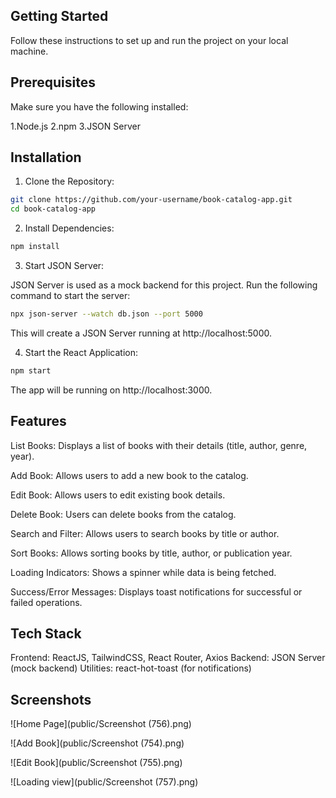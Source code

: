 ## Getting Started
Follow these instructions to set up and run the project on your local machine.

## Prerequisites
Make sure you have the following installed:

1.Node.js
2.npm
3.JSON Server 

## Installation

1. Clone the Repository:

```bash
git clone https://github.com/your-username/book-catalog-app.git
cd book-catalog-app
```

2. Install Dependencies:
   
```bash
npm install
```

3. Start JSON Server:

JSON Server is used as a mock backend for this project. Run the following command to start the server:

```bash
npx json-server --watch db.json --port 5000
```
This will create a JSON Server running at http://localhost:5000.

4. Start the React Application:

```bash
npm start
```
The app will be running on http://localhost:3000.

## Features

List Books: Displays a list of books with their details (title, author, genre, year).

Add Book: Allows users to add a new book to the catalog.

Edit Book: Allows users to edit existing book details.

Delete Book: Users can delete books from the catalog.

Search and Filter: Allows users to search books by title or author.

Sort Books: Allows sorting books by title, author, or publication year.

Loading Indicators: Shows a spinner while data is being fetched.

Success/Error Messages: Displays toast notifications for successful or failed operations.


## Tech Stack

Frontend: ReactJS, TailwindCSS, React Router, Axios
Backend: JSON Server (mock backend)
Utilities: react-hot-toast (for notifications)

## Screenshots
![Home Page](public/Screenshot (756).png)

![Add Book](public/Screenshot (754).png)

![Edit Book](public/Screenshot (755).png)

![Loading view](public/Screenshot (757).png)






